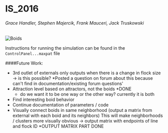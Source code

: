 # IS_2016
###### Grace Handler, Stephen Majercik, Frank Mauceri, Jack Truskowski


![Boids](https://cloud.githubusercontent.com/assets/11000833/12837197/170d39a2-cb8e-11e5-84c1-273e1cb236c9.png)


Instructions for running the simulation can be found in the `ControlPanel...maxpat` file

####Future Work:
- 3rd outlet of externals only outputs when there is a change in flock size -> is this possible?
    *Posted a question on forum about this because can't find in documentation/existing forum questions'
- Attraction level based on attractors, not the boids *DONE
    * do we want it to be one way or the other way? currently it is both
- Find interesting boid behavior
- Continue documentation of parameters / code
- Visually connect boids in same neighborhood (output a matrix from external with each boid and its neighbors) This will make neighborhoods / clusters more visually obvious -> output matrix with endpoints of line and flock ID *OUTPUT MATRIX PART DONE


